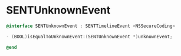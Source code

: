 # SENTUnknownEvent

```objectivec
@interface SENTUnknownEvent : SENTTimelineEvent <NSSecureCoding>

- (BOOL)isEqualToUnknownEvent:(SENTUnknownEvent *)unknownEvent;

@end
```

